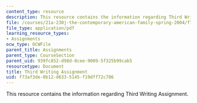 ```yaml
---
content_type: resource
description: This resource contains the information regarding Third Writing Assignment.
file: /courses/21a-230j-the-contemporary-american-family-spring-2004/f73af3de0b12d6335145f19dff72c786_MIT21A_230JS04_third_write.pdf
file_type: application/pdf
learning_resource_types:
- Assignments
ocw_type: OCWFile
parent_title: Assignments
parent_type: CourseSection
parent_uid: 939fc852-d98d-8cee-9009-5f325b99cab5
resourcetype: Document
title: Third Writing Assignment
uid: f73af3de-0b12-d633-5145-f19dff72c786
---
```

This resource contains the information regarding Third Writing Assignment.

